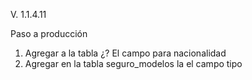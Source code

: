 V. 1.1.4.11

Paso a producción

1.	Agregar a la tabla ¿? El campo para nacionalidad
2.	Agregar en la tabla seguro_modelos la el campo tipo